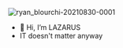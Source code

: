 ![ryan_blourchi-20210830-0001](https://user-images.githubusercontent.com/83140039/131684471-adef1ef2-b62d-477a-882c-5c506a190d3a.jpg)
- 👋 Hi, I’m LAZARUS
- IT doesn't matter anyway 
<!---
hashir404/hashir404 is a ✨ special ✨ repository because its `README.md` (this file) appears on your GitHub profile.
You can click the Preview link to take a look at your changes.
--->
